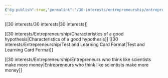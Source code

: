 ```yaml
---
{"dg-publish":true,"permalink":"/30-interests/entrepreneurship/entrepreneurship/"}
---
```


[[30 interests/30 interests|30 interests]]

[[30 interests/Entrepreneurship/Characteristics of a good hypothesis|Characteristics of a good hypothesis]]
[[30 interests/Entrepreneurship/Test and Learning Card Format|Test and Learning Card Format]]

[[30 interests/Entrepreneurship/Entrepreneurs who think like scientists make more money|Entrepreneurs who think like scientists make more money]]
